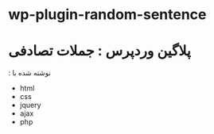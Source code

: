 # wp-plugin-random-sentence
<h1>پلاگین وردپرس : جملات تصادفی</h1>
<p>: نوشته شده با </p>
<ul>
 <li>html</li>
 <li>css</li>
 <li>jquery</li>
 <li>ajax</li>
<li>php</li>
</ul>
